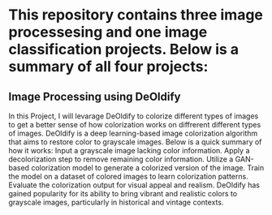 # This repository contains three image processesing and one image classification projects. Below is a summary of all four projects:

## Image Processing using DeOldify
In this Project, I will levarage DeOldify to colorize different types of images to get a better sense of how colorization works on diffrerent different types of images. DeOldify is a deep learning-based image colorization algorithm that aims to restore color to grayscale images. Below is a quick summary of how it works:
  Input a grayscale image lacking color information.
  Apply a decolorization step to remove remaining color information.
  Utilize a GAN-based colorization model to generate a colorized version of the image.
  Train the model on a dataset of colored images to learn colorization patterns.
  Evaluate the colorization output for visual appeal and realism.
  DeOldify has gained popularity for its ability to bring vibrant and realistic colors to grayscale images, particularly in historical and vintage contexts.
